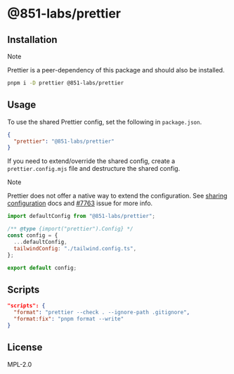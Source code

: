 # @851-labs/prettier

## Installation

> [!NOTE]  
> Prettier is a peer-dependency of this package and should also be installed.

```bash
pnpm i -D prettier @851-labs/prettier
```

## Usage

To use the shared Prettier config, set the following in `package.json`.

```json
{
  "prettier": "@851-labs/prettier"
}
```

If you need to extend/override the shared config, create a `prettier.config.mjs` file and destructure the shared config.

> [!NOTE]  
> Prettier does not offer a native way to extend the configuration. See [sharing configuration](https://prettier.io/docs/en/configuration.html#sharing-configurations) docs and [#7763](https://github.com/prettier/prettier/issues/7763) issue for more info.

```mjs
import defaultConfig from "@851-labs/prettier";

/** @type {import("prettier").Config} */
const config = {
  ...defaultConfig,
  tailwindConfig: "./tailwind.config.ts",
};

export default config;
```

## Scripts

```json
"scripts": {
  "format": "prettier --check . --ignore-path .gitignore",
  "format:fix": "pnpm format --write"
}
```

## License

MPL-2.0
